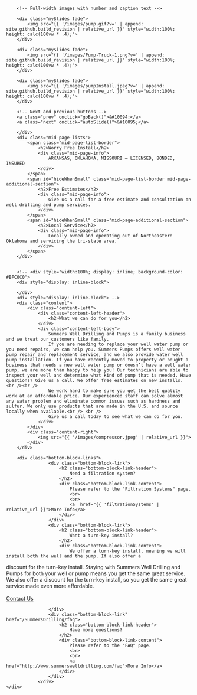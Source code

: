 <script src="{{ '/js/carousel.js?v=' | append: site.github.build_revision | relative_url }}"></script>
<div id="root">
	<div id="pumpSystems">
		<!-- Slideshow container -->
		<div class="slideshow-container">

		<!-- Full-width images with number and caption text -->

		<div class="mySlides fade">
			<img src="{{ '/images/pump.gif?v=' | append: site.github.build_revision | relative_url }}" style="width:100%; height: calc(100vw * .4);">
		</div>

		<div class="mySlides fade">
			<img src="{{ '/images/Pump-Truck-1.png?v=' | append: site.github.build_revision | relative_url }}" style="width:100%; height: calc(100vw * .4);">
		</div>

		<div class="mySlides fade">
			<img src="{{ '/images/pumpInstall.jpeg?v=' | append: site.github.build_revision | relative_url }}" style="width:100%; height: calc(100vw * .4);">
		</div>

		<!-- Next and previous buttons -->
		<a class="prev" onclick="goBack()">&#10094;</a>
		<a class="next" onclick="autoSlide()">&#10095;</a>

		</div>
		<div class="mid-page-lists">
			<span class="mid-page-list-border">
				<h2>Worry Free Install</h2>
				<div class="mid-page-info">
					ARKANSAS, OKLAHOMA, MISSOURI – LICENSED, BONDED, INSURED
				</div>
			</span>
			<span id="hideWhenSmall" class="mid-page-list-border mid-page-additional-section">
				<h2>Free Estimates</h2>
				<div class="mid-page-info">
					Give us a call for a free estimate and consultation on well drilling and pump services.
				</div>
			</span>
			<span id="hideWhenSmall" class="mid-page-additional-section">
				<h2>Local Service</h2>
				<div class="mid-page-info">
					Locally owned and operating out of Northeastern Oklahoma and servicing the tri-state area.
				</div>
			</span>
		</div>


		<!-- <div style="width:100%; display: inline; background-color: #BFC0C0">
		<div style="display: inline-block">

		</div>
		<div style="display: inline-block"> -->
		<div class="content">
			<div class="content-left">
				<div class="content-left-header">
					<h2>What we can do for you</h2>
				</div>
				<div class="content-left-body">
					Summers Well Drilling and Pumps is a family business and we treat our customers like family.
					If you are needing to replace your well water pump or you need repairs, we can help you. Summers Pumps offers well water pump repair and replacement service, and we also provide water well pump installation. If you have recently moved to property or bought a business that needs a new well water pump or doesn’t have a well water pump, we are more than happy to help you! Our technicians are able to inspect your well and determine what kind of pump that is needed. Have questions? Give us a call. We offer free estimates on new installs.   <br /><br />
					We work hard to make sure you get the best quality work at an affordable price. Our experienced staff can solve almost any water problem and eliminate common issues such as hardness and sulfur. We only use products that are made in the U.S. and source locally when available.<br /> <br />
					Give us a call today to see what we can do for you.
				</div>
			</div>
			<div class="content-right">
				<img src="{{ '/images/compressor.jpeg' | relative_url }}">
			</div>
		</div>

		<div class="bottom-block-links">
					<div class="bottom-block-link">
						<h2 class="bottom-block-link-header">
            				Need a filtration system?
						</h2>
						<div class="bottom-block-link-content">
							Please refer to the "Filtration Systems" page.
							<br>
							<br>
							<a  href="{{ 'filtrationSystems' | relative_url }}">More Info</a>
						</div>
					</div>
					<div class="bottom-block-link">
						<h2 class="bottom-block-link-header">
							Want a turn-key install?
						</h2>
						<div class="bottom-block-link-content">
            				We offer a turn-key install, meaning we will install both the well and the pump. If also offer a
discount for the turn-key install. Staying with Summers Well Drilling and Pumps for both your well or
pump means you get the same great service. We also offer a discount for the turn-key install, so you get
the same great service made even more affordable.
							<br>
							<br>
							<a href="http://www.summerswelldrilling.com/contactUs">Contact Us</a>
						</div>
						
					</div>
					<div class="bottom-block-link" href="/SummersDrilling/faq">
						<h2 class="bottom-block-link-header">
							Have more questions?
						</h2>
						<div class="bottom-block-link-content">
							Please refer to the "FAQ" page.
							<br>
							<br>
							<a href="http://www.summerswelldrilling.com/faq">More Info</a>
						</div>
					</div>
				</div>
	</div>
</div>
